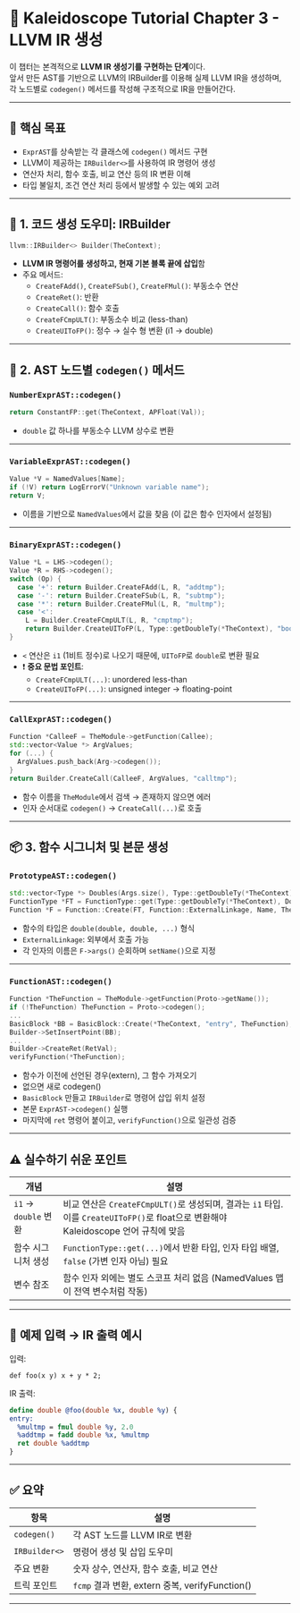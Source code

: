 
# 🧠 Kaleidoscope Tutorial Chapter 3 - LLVM IR 생성

이 챕터는 본격적으로 **LLVM IR 생성기를 구현하는 단계**이다.  
앞서 만든 AST를 기반으로 LLVM의 IRBuilder를 이용해 실제 LLVM IR을 생성하며,  
각 노드별로 `codegen()` 메서드를 작성해 구조적으로 IR을 만들어간다.

---

## 🎯 핵심 목표

- `ExprAST`를 상속받는 각 클래스에 `codegen()` 메서드 구현
- LLVM이 제공하는 `IRBuilder<>`를 사용하여 IR 명령어 생성
- 연산자 처리, 함수 호출, 비교 연산 등의 IR 변환 이해
- 타입 불일치, 조건 연산 처리 등에서 발생할 수 있는 예외 고려

---

## 🔩 1. 코드 생성 도우미: IRBuilder

```cpp
llvm::IRBuilder<> Builder(TheContext);
```

- **LLVM IR 명령어를 생성하고, 현재 기본 블록 끝에 삽입**함
- 주요 메서드:
  - `CreateFAdd()`, `CreateFSub()`, `CreateFMul()`: 부동소수 연산
  - `CreateRet()`: 반환
  - `CreateCall()`: 함수 호출
  - `CreateFCmpULT()`: 부동소수 비교 (less-than)
  - `CreateUIToFP()`: 정수 → 실수 형 변환 (i1 → double)

---

## 🌲 2. AST 노드별 `codegen()` 메서드

### `NumberExprAST::codegen()`

```cpp
return ConstantFP::get(TheContext, APFloat(Val));
```

- `double` 값 하나를 부동소수 LLVM 상수로 변환

---

### `VariableExprAST::codegen()`

```cpp
Value *V = NamedValues[Name];
if (!V) return LogErrorV("Unknown variable name");
return V;
```

- 이름을 기반으로 `NamedValues`에서 값을 찾음 (이 값은 함수 인자에서 설정됨)

---

### `BinaryExprAST::codegen()`

```cpp
Value *L = LHS->codegen();
Value *R = RHS->codegen();
switch (Op) {
  case '+': return Builder.CreateFAdd(L, R, "addtmp");
  case '-': return Builder.CreateFSub(L, R, "subtmp");
  case '*': return Builder.CreateFMul(L, R, "multmp");
  case '<':
    L = Builder.CreateFCmpULT(L, R, "cmptmp");
    return Builder.CreateUIToFP(L, Type::getDoubleTy(*TheContext), "booltmp");
}
```

- `<` 연산은 `i1` (1비트 정수)로 나오기 때문에, `UIToFP`로 `double`로 변환 필요
- ❗ **중요 문법 포인트**:
  - `CreateFCmpULT(...)`: unordered less-than
  - `CreateUIToFP(...)`: unsigned integer → floating-point

---

### `CallExprAST::codegen()`

```cpp
Function *CalleeF = TheModule->getFunction(Callee);
std::vector<Value *> ArgValues;
for (...) {
  ArgValues.push_back(Arg->codegen());
}
return Builder.CreateCall(CalleeF, ArgValues, "calltmp");
```

- 함수 이름을 `TheModule`에서 검색 → 존재하지 않으면 에러
- 인자 순서대로 `codegen()` → `CreateCall(...)`로 호출

---

## 📦 3. 함수 시그니처 및 본문 생성

### `PrototypeAST::codegen()`

```cpp
std::vector<Type *> Doubles(Args.size(), Type::getDoubleTy(*TheContext));
FunctionType *FT = FunctionType::get(Type::getDoubleTy(*TheContext), Doubles, false);
Function *F = Function::Create(FT, Function::ExternalLinkage, Name, TheModule.get());
```

- 함수의 타입은 `double(double, double, ...)` 형식
- `ExternalLinkage`: 외부에서 호출 가능
- 각 인자의 이름은 `F->args()` 순회하며 `setName()`으로 지정

---

### `FunctionAST::codegen()`

```cpp
Function *TheFunction = TheModule->getFunction(Proto->getName());
if (!TheFunction) TheFunction = Proto->codegen();
...
BasicBlock *BB = BasicBlock::Create(*TheContext, "entry", TheFunction);
Builder->SetInsertPoint(BB);
...
Builder->CreateRet(RetVal);
verifyFunction(*TheFunction);
```

- 함수가 이전에 선언된 경우(extern), 그 함수 가져오기
- 없으면 새로 codegen()
- `BasicBlock` 만들고 `IRBuilder`로 명령어 삽입 위치 설정
- 본문 `ExprAST->codegen()` 실행
- 마지막에 `ret` 명령어 붙이고, `verifyFunction()`으로 일관성 검증

---

## ⚠️ 실수하기 쉬운 포인트

| 개념 | 설명 |
|------|------|
| `i1` → `double` 변환 | 비교 연산은 `CreateFCmpULT()`로 생성되며, 결과는 `i1` 타입. 이를 `CreateUIToFP()`로 float으로 변환해야 Kaleidoscope 언어 규칙에 맞음 |
| 함수 시그니처 생성 | `FunctionType::get(...)`에서 반환 타입, 인자 타입 배열, `false` (가변 인자 아님) 필요 |
| 변수 참조 | 함수 인자 외에는 별도 스코프 처리 없음 (NamedValues 맵이 전역 변수처럼 작동) |

---

## 🧪 예제 입력 → IR 출력 예시

입력:
```
def foo(x y) x + y * 2;
```

IR 출력:
```llvm
define double @foo(double %x, double %y) {
entry:
  %multmp = fmul double %y, 2.0
  %addtmp = fadd double %x, %multmp
  ret double %addtmp
}
```

---

## ✅ 요약

| 항목 | 설명 |
|------|------|
| `codegen()` | 각 AST 노드를 LLVM IR로 변환 |
| `IRBuilder<>` | 명령어 생성 및 삽입 도우미 |
| 주요 변환 | 숫자 상수, 연산자, 함수 호출, 비교 연산 |
| 트릭 포인트 | `fcmp` 결과 변환, extern 중복, verifyFunction() |

---
